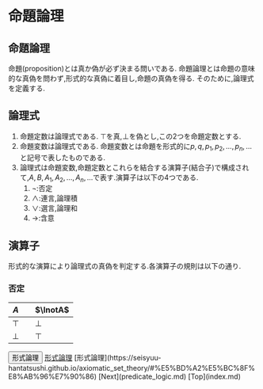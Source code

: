 <script type="text/x-mathjax-config">MathJax.Hub.Config({tex2jax:{inlineMath:[['\$','\$'],['\\(','\\)']],processEscapes:true},CommonHTML: {matchFontHeight:false}});</script>
<script type="text/javascript" async src="https://cdnjs.cloudflare.com/ajax/libs/mathjax/2.7.1/MathJax.js?config=TeX-MML-AM_CHTML"></script>

# 命題論理
##  命題論理
命題(proposition)とは真か偽が必ず決まる問いである.
命題論理とは命題の意味的な真偽を問わず,形式的な真偽に着目し,命題の真偽を得る.
そのために,論理式を定義する.

## 論理式
1. 命題定数は論理式である. $\top$を真,$\bot$を偽とし,この2つを命題定数とする.
1. 命題変数は論理式である. 命題変数とは命題を形式的に$p,q,p_1,p_2,\dots,p_n,\dots$と記号で表したものである.
1. 論理式は命題変数,命題定数とこれらを結合する演算子(結合子)で構成されて,$A,B,A_1,A_2,\dots,A_n,\dots$で表す.演算子は以下の4つである.
   1. $\lnot$:否定
   1. $\land$:連言,論理積
   1. $\lor$:選言,論理和
   1. $\to$:含意  

## 演算子
形式的な演算により論理式の真偽を判定する.各演算子の規則は以下の通り.

### 否定

|$A$||$\lnotA$|
|---|---|---|
|$\top$||$\bot$|
|$\bot$||$\top$|

<input type="button" onclick="location.href='https://seisyuu-hantatsushi.github.io/axiomatic_set_theory/#%E5%BD%A2%E5%BC%8F%E8%AB%96%E7%90%86'" value="形式論理">
<a href="https://seisyuu-hantatsushi.github.io/axiomatic_set_theory/#%E5%BD%A2%E5%BC%8F%E8%AB%96%E7%90%86w" class="btn">形式論理</a>
[形式論理](https://seisyuu-hantatsushi.github.io/axiomatic_set_theory/#%E5%BD%A2%E5%BC%8F%E8%AB%96%E7%90%86)
[Next](predicate_logic.md)
[Top](index.md)
